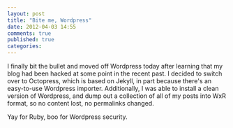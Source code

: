```yaml
---
layout: post
title: "Bite me, Wordpress"
date: 2012-04-03 14:55
comments: true
published: true
categories:
---
```


I finally bit the bullet and moved off Wordpress today after learning that my blog had been hacked at some point in the recent past. I decided to switch over to Octopress, which is based on Jekyll, in part because there's an easy-to-use Wordpress importer. Additionally, I was able to install a clean version of Wordpress, and dump out a collection of all of my posts into WxR format, so no content lost, no permalinks changed.

Yay for Ruby, boo for Wordpress security.